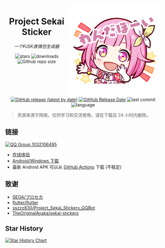 <img src="assets/icon.png" alt="Wonderhoy!" align=right />
<div align="center">

# Project Sekai Sticker

<!-- ![Wonderhoy!](assets/icon.png) -->

_一个PJSK表情包生成器_

![stars](https://img.shields.io/github/stars/xiaocaoooo/pjsk-sticker?style=flat)
![downloads](https://img.shields.io/github/downloads/xiaocaoooo/pjsk-sticker/total)
![Github repo size](https://img.shields.io/github/repo-size/xiaocaoooo/pjsk-sticker)
[![GitHub release (latest by date)](https://img.shields.io/github/v/release/xiaocaoooo/pjsk-sticker)](https://github.com/xiaocaoooo/pjsk-sticker/releases)
[![GitHub Release Date](https://img.shields.io/github/release-date/xiaocaoooo/pjsk-sticker)](https://github.com/xiaocaoooo/pjsk-sticker/releases)
![last commit](https://img.shields.io/github/last-commit/xiaocaoooo/pjsk-sticker?style=flat)
![language](https://img.shields.io/badge/language-Dart-blue)

</div>

> 资源来源于网络，仅供学习和交流使用，请在下载后 24 小时内删除。

## 链接

[![QQ Group 1032106495](https://img.shields.io/badge/QQ%20Group%201032106495-加入群聊-blue)](https://qm.qq.com/q/kWarbQkuTm)

- [在线体验](https://xiaocaoooo.github.io/pjsk-sticker/)
- [Android/Windows 下载](https://github.com/xiaocaoooo/pjsk-sticker/releases)
- 最新 Android APK 可以从 [GitHub Actions](https://github.com/xiaocaoooo/pjsk-sticker/actions/workflows/android.yml) 下载 (不稳定)

## 致谢

- [SEGA/プロセカ](https://pjsekai.sega.jp/)
- [flutter/flutter](https://github.com/flutter/flutter/)
- [sszzz830/Project_Sekai_Stickers_QQBot](https://github.com/sszzz830/Project_Sekai_Stickers_QQBot/)
- [TheOriginalAyaka/sekai-stickers](https://github.com/TheOriginalAyaka/sekai-stickers/)

## Star History

[![Star History Chart](https://api.star-history.com/svg?repos=xiaocaoooo/pjsk-sticker&type=Date)](https://www.star-history.com/#xiaocaoooo/pjsk-sticker&Date)

